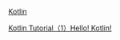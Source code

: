 [Kotlin](https://kotlinlang.org/)

[Kotlin Tutorial（1）Hello! Kotlin!](http://www.codedata.com.tw/kotlin/kt01/)
